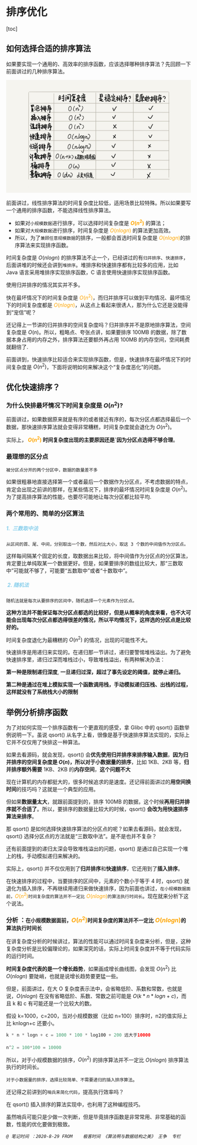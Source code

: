 # 排序优化

[toc]

## 如何选择合适的排序算法

如果要实现一个通用的、高效率的排序函数，应该选择哪种排序算法？先回顾一下前面讲过的几种排序算法。

<img src="../Resources/32.jpg" style="zoom:50%;" />

前面讲过，线性排序算法的时间复杂度比较低，适用场景比较特殊。所以如果要写一个通用的排序函数，不能选择线性排序算法。

-  如果对`小规模数据`进行排序，可以选择时间复杂度是 **<font color="orange">$O(n^2)$</font>** 的算法；
- 如果对`大规模数据`进行排序，时间复杂度是 <font color="orange">$O(nlogn)$ </font>的算法更加高效。
- 所以，为了`兼顾任意规模数据`的排序，一般都会首选时间复杂度是 <font color="orange">$O(nlogn)$</font>的排序算法来实现排序函数。

时间复杂度是 $O(nlogn)$ 的排序算法不止一个，已经讲过的有`归并排序`、`快速排序`，后面讲堆的时候还会讲到`堆排序`。堆排序和快速排序都有比较多的应用，比如 Java 语言采用堆排序实现排序函数，C 语言使用快速排序实现排序函数。

使用归并排序的情况其实并不多。

快在最坏情况下的时间复杂度是 <font color="orange">$O(n^2)$</font>，而归并排序可以做到平均情况、最坏情况下的时间复杂度都是 <font color="orange">$O(nlogn)$</font>，从这点上看起来很诱人，那为什么它还是没能得到“宠信”呢？

还记得上一节讲的归并排序的空间复杂度吗？归并排序并不是原地排序算法，空间复杂度是 $O(n)$。所以，粗略点、夸张点讲，如果要排序 100MB 的数据，除了数据本身占用的内存之外，排序算法还要额外再占用 100MB 的内存空间，空间耗费就翻倍了.

前面讲到，快速排序比较适合来实现排序函数，但是，快速排序在最坏情况下的时间复杂度是 $O(n^2)$，下面将说明如何来解决这个“复杂度恶化”的问题。

## 优化快速排序？

### 为什么快排最坏情况下时间复杂度是 $O(n^2)$?

前面讲过，如果数据原来就是有序的或者接近有序的，每次分区点都选择最后一个数据，那快速排序算法就会变得非常糟糕，时间复杂度就会退化为 $O(n^2)$。

实际上，**<font color="orange"> $O(n^2)$</font> 时间复杂度出现的主要原因还是`因为分区点选得不够合理**。

### 最理想的区分点

`被分区点分开的两个分区中，数据的数量差不多`

如果很粗暴地直接选择第一个或者最后一个数据作为分区点，不考虑数据的特点，肯定会出现之前讲的那样，在某些情况下，排序的最坏情况时间复杂度是 $O(n^2)$。为了提高排序算法的性能，也要尽可能地让每次分区都比较平均.



### 两个常用的、简单的分区算法

##### <font color="skyblue"> 1.  三数取中法</font>

`从区间的首、尾、中间，分别取出一个数，然后对比大小，取这 3 个数的中间值作为分区点。`

这样每间隔某个固定的长度，取数据出来比较，将中间值作为分区点的分区算法，肯定要比单纯取某一个数据更好。但是，如果要排序的数组比较大，那“三数取中”可能就不够了，可能要“五数取中”或者“十数取中”。

##### <font color="skyblue"> 2. 随机法</font>

`随机法就是每次从要排序的区间中，随机选择一个元素作为分区点。`

**这种方法并不能保证每次分区点都选的比较好，但是从概率的角度来看，也不大可能会出现每次分区点都选得很差的情况，所以平均情况下，这样选的分区点是比较好的。**

时间复杂度退化为最糟糕的 $O(n^2)$ 的情况，出现的可能性不大。



快速排序是用递归来实现的。在递归那一节讲过，递归要警惕堆栈溢出。为了避免快速排序里，递归过深而堆栈过小，导致堆栈溢出，有两种解决办法：

**第一种是限制递归深度**, **一旦递归过深，超过了事先设定的阈值，就停止递归。**

**第二种是通过在堆上模拟实现一个函数调用栈，手动模拟递归压栈、出栈的过程，这样就没有了系统栈大小的限制**



## 举例分析排序函数

为了对如何实现一个排序函数有一个更直观的感受，拿 Glibc 中的 qsort() 函数举例说明一下。虽说 qsort() 从名字上看，很像是基于快速排序算法实现的，实际上它并不仅仅用了快排这一种算法。

如果去看源码，就会发现，qsort() 会**优先使用归并排序来排序输入数据**，**因为归并排序的空间复杂度是 $O(n)$，所以对于小数据量的排序**，比如 1KB、2KB 等，**归并排序额外需要** 1KB、2KB 的**内存空间**，**这个问题不大**

现在计算机的内存都挺大的，很多时候追求的是速度。还记得前面讲过的**用空间换时间**的技巧吗？这就是一个典型的应用。

但如果**数据量太大**，就跟前面提到的，排序 100MB 的数据，这个时候**再用归并排序就不合适了**。所以，要排序的数据量比较大的时候，qsort() **会改为用快速排序算法来排序**。

那 qsort() 是如何选择快速排序算法的分区点的呢？如果去看源码，就会发现，qsort() 选择分区点的方法就是“三数取中法”。是不是也并不复杂？

还有前面提到的递归太深会导致堆栈溢出的问题，qsort() 是通过自己实现一个堆上的栈，手动模拟递归来解决的。

实际上，qsort() 并不仅仅用到了**归并排序**和**快速排序**，它还用到了**插入排序**。

在快速排序的过程中，当要排序的区间中，元素的个数小于等于 4 时，qsort() 就退化为插入排序，不再继续用递归来做快速排序，因为前面也讲过，`在小规模数据面前，`<font color="orange">$O(n^2)$</font>`时间复杂度的算法并不一定比` <font color="orange">$O(nlogn)$</font>`的算法执行时间长`。现在就来分析下这个说法。

### 分析 ：`在小规模数据面前，`<font color="orange">$O(n^2)$</font>`时间复杂度的算法并不一定比` <font color="orange">$O(nlogn)$</font>`的算法执行时间长`

在讲复杂度分析的时候讲过，算法的性能可以通过时间复杂度来分析，但是，这种复杂度分析是比较偏理论的，如果深究的话，实际上时间复杂度并不等于代码实际的运行时间。

**时间复杂度代表的是一个增长趋势**，如果画成增长曲线图，会发现 $O(n^2)$ 比 $O(nlogn)$ 要陡峭，也就是说增长趋势要更猛一些。

但是，前面讲过，在大 O 复杂度表示法中，会省略低阶、系数和常数，也就是说，$O(nlogn)$ 在没有省略低阶、系数、常数之前可能是 $O(k*n*logn + c)$，而且 k 和 c 有可能还是一个比较大的数。

假设 k=1000，c=200，当对小规模数据（比如 n=100）排序时，n2的值实际上比 knlogn+c 还要小。

```java
k * n * logn + c = 1000 * 100 * log100 + 200 远大于10000

n^2 = 100*100 = 10000
```

所以，对于小规模数据的排序，$O(n^2)$ 的排序算法并不一定比 $O(nlogn)$ 排序算法执行的时间长。

`对于小数据量的排序，选择比较简单、不需要递归的插入排序算法`。

还记得之前讲到的`哨兵来简化代码`，提高执行效率吗？

在 qsort() 插入排序的算法实现中，也利用了这种编程技巧。

虽然哨兵可能只是少做一次判断，但是毕竟排序函数是非常常用、非常基础的函数，性能的优化要做到极致。



*`@ 笔记时间 ：2020-8-29	FROM	极客时间 《算法啊与数据结构之美》 王争  专栏`* 